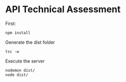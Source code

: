 # API Technical Assessment

First:
```
npm install
```
Generate the dist folder
```
tsc -w
```
Execute the server
```
nodemon dist/
node dist/
```



